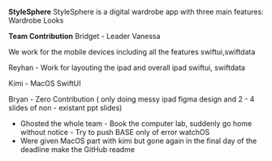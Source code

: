 **StyleSphere**
StyleSphere is a digital wardrobe app with three main features:
Wardrobe
Looks

**Team Contribution**
Bridget - Leader
Vanessa

We work for the mobile devices including all the features swiftui,swiftdata

Reyhan - Work for layouting the ipad and overall ipad swiftui, swiftdata

Kimi - MacOS SwiftUI

Bryan - Zero Contribution ( only doing messy ipad figma design and 2 - 4 slides of non - existant ppt slides)
- Ghosted the whole team - Book the computer lab, suddenly go home without notice - Try to push BASE only of error watchOS
- Were given MacOS part with kimi but gone again in the final day of the deadline
 make the GitHub readme
